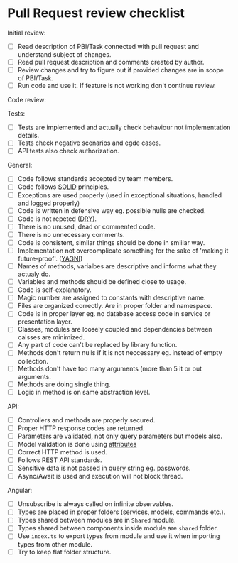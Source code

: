 # Pull Request review checklist

Initial review:
- [ ] Read description of PBI/Task connected with pull request and understand subject of changes.
- [ ] Read pull request description and comments created by author.
- [ ] Review changes and try to figure out if provided changes are in scope of PBI/Task.
- [ ] Run code and use it. If feature is not working don't continue review.

Code review:

Tests:
- [ ] Tests are implemented and actually check behaviour not implementation details.
- [ ] Tests check negative scenarios and egde cases.
- [ ] API tests also check authorization.

General:
- [ ] Code follows standards accepted by team members.
- [ ] Code follows [SOLID](https://en.wikipedia.org/wiki/SOLID) principles.
- [ ] Exceptions are used properly (used in exceptional situations, handled and logged properly)
- [ ] Code is written in defensive way eg. possible nulls are checked.
- [ ] Code is not repeted ([DRY](https://en.wikipedia.org/wiki/Don%27t_repeat_yourself)).
- [ ] There is no unused, dead or commented code.
- [ ] There is no unnecessary comments.
- [ ] Code is consistent, similar things should be done in smiilar way.
- [ ] Implementation not overcomplicate something for the sake of 'making it future-proof'. ([YAGNI](https://en.wikipedia.org/wiki/You_aren%27t_gonna_need_it))
- [ ] Names of methods, varialbes are descriptive and informs what they actualy do.
- [ ] Variables and methods should be defined close to usage.
- [ ] Code is self-explanatory.
- [ ] Magic number are assigned to constants with descriptive name.
- [ ] Files are organized correctly. Are in proper folder and namespace.
- [ ] Code is in proper layer eg. no database access code in service or presentation layer.
- [ ] Classes, modules are loosely coupled and dependencies between calsses are minimized.
- [ ] Any part of code can't be replaced by library function.
- [ ] Methods don't return nulls if it is not neccessary eg. instead of empty collection.
- [ ] Methods don't have too many arguments (more than 5 it  or out arguments.
- [ ] Methods are doing single thing.
- [ ] Logic in method is on same abstraction level.

API:
- [ ] Controllers and methods are properly secured.
- [ ] Proper HTTP response codes are returned.
- [ ] Parameters are validated, not only query parameters but models also.
- [ ] Model validation is done using [attributes](https://docs.microsoft.com/en-us/aspnet/core/mvc/models/validation?view=aspnetcore-6.0#validation-attributes)
- [ ] Correct HTTP method is used.
- [ ] Follows REST API standards.
- [ ] Sensitive data is not passed in query string eg. passwords.
- [ ] Async/Await is used and execution will not block thread.

Angular:
- [ ] Unsubscribe is always called on infinite observables.
- [ ] Types are placed in proper folders (services, models, commands etc.).
- [ ] Types shared between modules are in `Shared` module.
- [ ] Types shared between components inside module are `shared` folder.
- [ ] Use `index.ts` to export types from module and use it when importing types from other module.
- [ ] Try to keep flat folder structure.
